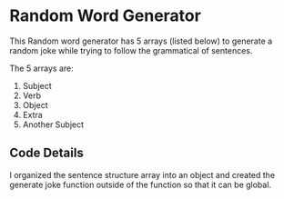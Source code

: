 # Random Word Generator

This Random word generator has 5 arrays (listed below) to generate a random joke while trying to follow the grammatical of sentences.

The 5 arrays are:
1. Subject
2. Verb
3. Object
4. Extra
5. Another Subject

## Code Details

I organized the sentence structure array into an object and created the generate joke function outside of the function so that it can be global.
